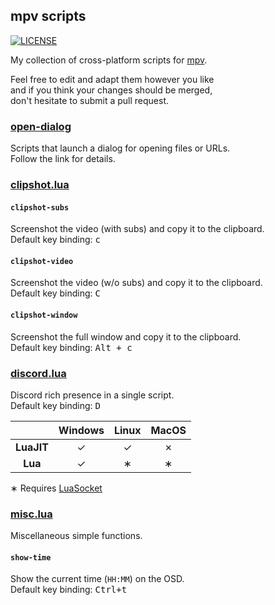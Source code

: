## mpv scripts

[![LICENSE](https://img.shields.io/badge/license-BSD0-red.svg)](LICENSE.txt "BSD Zero Clause License")

My collection of cross-platform scripts for [mpv][mpv].

Feel free to edit and adapt them however you like
<br>and if you think your changes should be merged,
<br>don't hesitate to submit a pull request.

### [open-dialog](open-dialog)

Scripts that launch a dialog for opening files or URLs.
<br>Follow the link for details.

### [clipshot.lua](clipshot.lua)

#### `clipshot-subs`

Screenshot the video (with subs) and copy it to the clipboard.
<br>Default key binding: <kbd>c</kbd>

#### `clipshot-video`

Screenshot the video (w/o subs) and copy it to the clipboard.
<br>Default key binding: <kbd>C</kbd>

#### `clipshot-window`

Screenshot the full window and copy it to the clipboard.
<br>Default key binding: <kbd>Alt + c</kbd>

### [discord.lua](discord.lua)

Discord rich presence in a single script.
<br>Default key binding: <kbd>D</kbd>

|              |  Windows  |  Linux  |  MacOS  |
|:------------:|:---------:|:-------:|:-------:|
|  **LuaJIT**  |     ✓     |    ✓    |    ✗    |
|   **Lua**    |     ✓     |    ∗    |    ∗    |

∗ Requires [LuaSocket](https://w3.impa.br/~diego/software/luasocket/)

### [misc.lua](misc.lua)

Miscellaneous simple functions.

#### `show-time`

Show the current time (`HH:MM`) on the OSD.
<br>Default key binding: <kbd>Ctrl+t</kbd>

[mpv]: https://github.com/mpv-player/mpv

